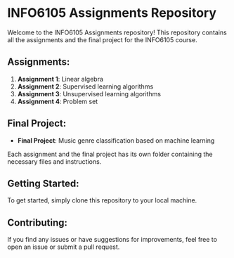 # INFO6105 Assignments Repository

Welcome to the INFO6105 Assignments repository! This repository contains all the assignments and the final project for the INFO6105 course.

## Assignments:

1. **Assignment 1**: Linear algebra
2. **Assignment 2**: Supervised learning algorithms
3. **Assignment 3**: Unsupervised learning algorithms
4. **Assignment 4**: Problem set 

## Final Project:

- **Final Project**: Music genre classification based on machine learning

Each assignment and the final project has its own folder containing the necessary files and instructions.

## Getting Started:

To get started, simply clone this repository to your local machine.

## Contributing:
If you find any issues or have suggestions for improvements, feel free to open an issue or submit a pull request.
